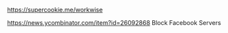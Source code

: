 https://supercookie.me/workwise

https://news.ycombinator.com/item?id=26092868 Block Facebook Servers 